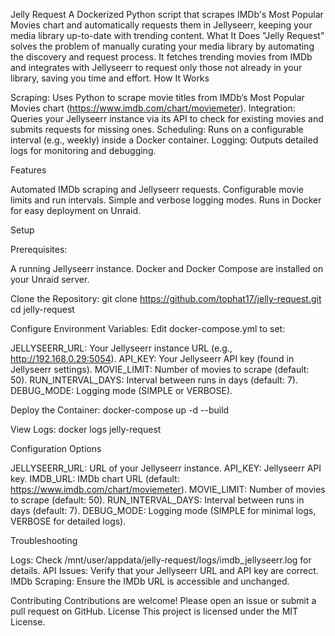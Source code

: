 Jelly Request
A Dockerized Python script that scrapes IMDb's Most Popular Movies chart and automatically requests them in Jellyseerr, keeping your media library up-to-date with trending content.
What It Does
"Jelly Request" solves the problem of manually curating your media library by automating the discovery and request process. It fetches trending movies from IMDb and integrates with Jellyseerr to request only those not already in your library, saving you time and effort.
How It Works

Scraping: Uses Python to scrape movie titles from IMDb’s Most Popular Movies chart (https://www.imdb.com/chart/moviemeter).
Integration: Queries your Jellyseerr instance via its API to check for existing movies and submits requests for missing ones.
Scheduling: Runs on a configurable interval (e.g., weekly) inside a Docker container.
Logging: Outputs detailed logs for monitoring and debugging.

Features

Automated IMDb scraping and Jellyseerr requests.
Configurable movie limits and run intervals.
Simple and verbose logging modes.
Runs in Docker for easy deployment on Unraid.

Setup

Prerequisites:

A running Jellyseerr instance.
Docker and Docker Compose are installed on your Unraid server.


Clone the Repository:
git clone https://github.com/tophat17/jelly-request.git
cd jelly-request


Configure Environment Variables: Edit docker-compose.yml to set:

JELLYSEERR_URL: Your Jellyseerr instance URL (e.g., http://192.168.0.29:5054).
API_KEY: Your Jellyseerr API key (found in Jellyseerr settings).
MOVIE_LIMIT: Number of movies to scrape (default: 50).
RUN_INTERVAL_DAYS: Interval between runs in days (default: 7).
DEBUG_MODE: Logging mode (SIMPLE or VERBOSE).


Deploy the Container:
docker-compose up -d --build


View Logs:
docker logs jelly-request



Configuration Options

JELLYSEERR_URL: URL of your Jellyseerr instance.
API_KEY: Jellyseerr API key.
IMDB_URL: IMDb chart URL (default: https://www.imdb.com/chart/moviemeter).
MOVIE_LIMIT: Number of movies to scrape (default: 50).
RUN_INTERVAL_DAYS: Interval between runs in days (default: 7).
DEBUG_MODE: Logging mode (SIMPLE for minimal logs, VERBOSE for detailed logs).

Troubleshooting

Logs: Check /mnt/user/appdata/jelly-request/logs/imdb_jellyseerr.log for details.
API Issues: Verify that your Jellyseerr URL and API key are correct.
IMDb Scraping: Ensure the IMDb URL is accessible and unchanged.

Contributing
Contributions are welcome! Please open an issue or submit a pull request on GitHub.
License
This project is licensed under the MIT License.
